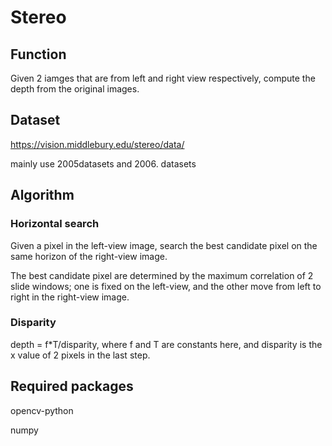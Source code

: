 # Stereo
## Function
Given 2 iamges that are from left and right view respectively, compute the depth from the original images.

## Dataset
https://vision.middlebury.edu/stereo/data/

mainly use 2005datasets and 2006. datasets

## Algorithm
### Horizontal search
Given a pixel in the left-view image, search the best candidate pixel on the same horizon of the right-view image.

The best candidate pixel are determined by the maximum correlation of 2 slide windows; one is fixed on the left-view, and the other move from left to right in the right-view image.
### Disparity 
depth = f\*T/disparity, where f and T are constants here, and disparity is the x value of 2 pixels in the last step.

## Required packages
opencv-python

numpy
